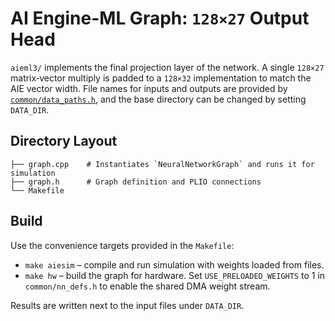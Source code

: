 # AI Engine-ML Graph: `128×27` Output Head

`aieml3/` implements the final projection layer of the network.  A single
`128×27` matrix‑vector multiply is padded to a `128×32` implementation to
match the AIE vector width.  File names for inputs and outputs are provided
by [`common/data_paths.h`](../common/data_paths.h), and the base directory
can be changed by setting `DATA_DIR`.

## Directory Layout

```
├── graph.cpp    # Instantiates `NeuralNetworkGraph` and runs it for simulation
├── graph.h      # Graph definition and PLIO connections
└── Makefile
```

## Build

Use the convenience targets provided in the `Makefile`:

- `make aiesim` – compile and run simulation with weights loaded from
  files.
- `make hw` – build the graph for hardware. Set `USE_PRELOADED_WEIGHTS` to 1 in
  `common/nn_defs.h` to enable the shared DMA weight stream.

Results are written next to the input files under `DATA_DIR`.

